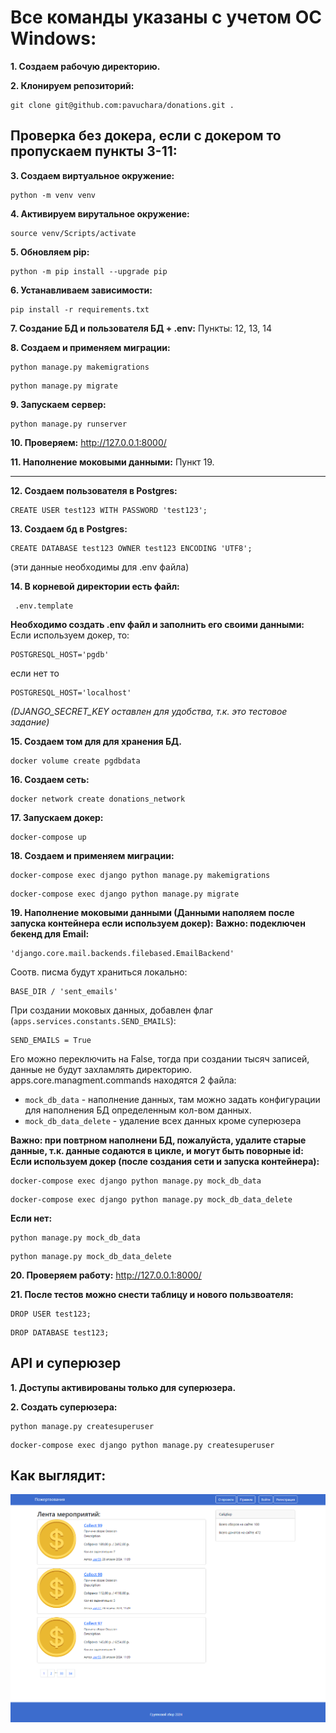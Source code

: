 # Все команды указаны с учетом ОС Windows:

**1. Создаем рабочую директорию.**

**2. Клонируем репозиторий:**
```
git clone git@github.com:pavuchara/donations.git .
```

## Проверка без докера, если с докером то пропускаем пункты 3-11:


**3. Создаем виртуальное окружение:**
```
python -m venv venv
```
**4. Активируем вирутальное окружение:**
```
source venv/Scripts/activate
```
**5. Обновляем pip:**
```
python -m pip install --upgrade pip
```
**6. Устанавливаем зависимости:**
```
pip install -r requirements.txt
```
**7. Создание БД и пользователя БД + .env:**
Пункты: 12, 13, 14

**8. Создаем и применяем миграции:**
```
python manage.py makemigrations
```
```
python manage.py migrate
```

**9. Запускаем сервер:**
```
python manage.py runserver
```
**10. Проверяем:**
http://127.0.0.1:8000/

**11. Наполнение моковыми данными:**
Пункт 19.

***

**12. Создаем пользователя в Postgres:**
```
CREATE USER test123 WITH PASSWORD 'test123';
```
**13. Создаем бд в Postgres:**
```
CREATE DATABASE test123 OWNER test123 ENCODING 'UTF8';
```
(эти данные необходимы для .env файла)

**14. В корневой директории есть файл:**
```
 .env.template
```
**Необходимо создать .env файл и заполнить его своими данными:**
Если используем докер, то:
```
POSTGRESQL_HOST='pgdb'
```
если нет то
```
POSTGRESQL_HOST='localhost'
```
_(DJANGO_SECRET_KEY оставлен для удобства, т.к. это тестовое задание)_


**15. Создаем том для для хранения БД.**
```
docker volume create pgdbdata
```
**16. Создаем сеть:**
```
docker network create donations_network
```
**17. Запускаем докер:**
```
docker-compose up
```
**18. Создаем и применяем миграции:**
```
docker-compose exec django python manage.py makemigrations
```
```
docker-compose exec django python manage.py migrate
```

**19. Наполнение моковыми данными (Данными наполяем после запуска контейнера если используем докер):**
**Важно: подеключен бекенд для Email:**

```
'django.core.mail.backends.filebased.EmailBackend'
```
Соотв. писма будут храниться локально:
```
BASE_DIR / 'sent_emails'
```
При создании моковых данных, добавлен флаг (`apps.services.constants.SEND_EMAILS`):
```
SEND_EMAILS = True
```
Его можно переключить на False, тогда при создании тысяч записей, данные не будут захламлять директорию.
apps.core.managment.commands находятся 2 файла:
- `mock_db_data` - наполнение данных, там можно задать конфигурации для наполнения БД определенным кол-вом данных.
- `mock_db_data_delete` - удаление всех данных кроме суперюзера

**Важно: при повтрном наполнени БД, пожалуйста, удалите старые данные, т.к. данные содаются в цикле, и могут быть поворные id:**
**Если используем докер (после создания сети и запуска контейнера):**
```
docker-compose exec django python manage.py mock_db_data
```
```
docker-compose exec django python manage.py mock_db_data_delete
```

**Если нет:**
```
python manage.py mock_db_data
```
```
python manage.py mock_db_data_delete
```

**20. Проверяем работу:**
http://127.0.0.1:8000/

**21. После тестов можно снести таблицу и нового пользвоателя:**
```
DROP USER test123;
```
```
DROP DATABASE test123;
```


## API и суперюзер

**1. Доступы активированы только для суперюзера.**

**2. Создать суперюзера:**
```
python manage.py createsuperuser
```

```
docker-compose exec django python manage.py createsuperuser
```

## Как выглядит:

![визуально](/media/prew.png)
